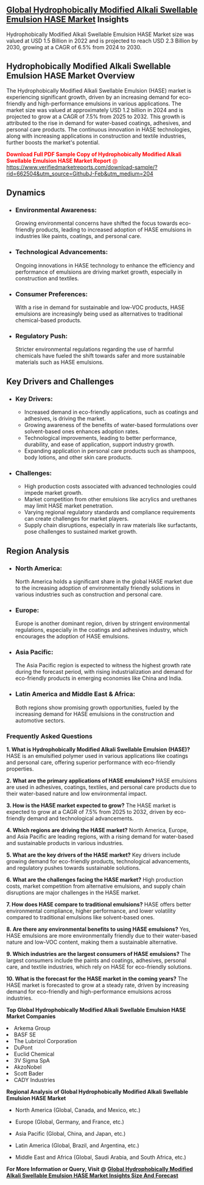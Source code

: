 <h2><a href="https://www.verifiedmarketreports.com/download-sample/?rid=662504&amp;utm_source=GithubJ&amp;utm_medium=204" target="_blank">Global Hydrophobically Modified Alkali Swellable Emulsion HASE Market</a> Insights</h2><p>Hydrophobically Modified Alkali Swellable Emulsion HASE Market size was valued at USD 1.5 Billion in 2022 and is projected to reach USD 2.3 Billion by 2030, growing at a CAGR of 6.5% from 2024 to 2030.</p><p><h2>Hydrophobically Modified Alkali Swellable Emulsion HASE Market Overview</h2> <p>The Hydrophobically Modified Alkali Swellable Emulsion (HASE) market is experiencing significant growth, driven by an increasing demand for eco-friendly and high-performance emulsions in various applications. The market size was valued at approximately USD 1.2 billion in 2024 and is projected to grow at a CAGR of 7.5% from 2025 to 2032. This growth is attributed to the rise in demand for water-based coatings, adhesives, and personal care products. The continuous innovation in HASE technologies, along with increasing applications in construction and textile industries, further boosts the market's potential.</p> <p><p><span class=""><span style="color: #ff0000;"><strong>Download Full PDF Sample Copy of Hydrophobically Modified Alkali Swellable Emulsion HASE Market Report</strong> @ </span><a href="https://www.verifiedmarketreports.com/download-sample/?rid=662504&amp;utm_source=GithubJ-Feb&amp;utm_medium=204" target="_blank">https://www.verifiedmarketreports.com/download-sample/?rid=662504&amp;utm_source=GithubJ-Feb&amp;utm_medium=204</a></span></p></p> <h2>Dynamics</h2> <ul> <li><h3>Environmental Awareness:</h3> Growing environmental concerns have shifted the focus towards eco-friendly products, leading to increased adoption of HASE emulsions in industries like paints, coatings, and personal care.</li> <li><h3>Technological Advancements:</h3> Ongoing innovations in HASE technology to enhance the efficiency and performance of emulsions are driving market growth, especially in construction and textiles.</li> <li><h3>Consumer Preferences:</h3> With a rise in demand for sustainable and low-VOC products, HASE emulsions are increasingly being used as alternatives to traditional chemical-based products.</li> <li><h3>Regulatory Push:</h3> Stricter environmental regulations regarding the use of harmful chemicals have fueled the shift towards safer and more sustainable materials such as HASE emulsions.</li> </ul> <h2>Key Drivers and Challenges</h2> <ul> <li><h3>Key Drivers:</h3> <ul> <li>Increased demand in eco-friendly applications, such as coatings and adhesives, is driving the market.</li> <li>Growing awareness of the benefits of water-based formulations over solvent-based ones enhances adoption rates.</li> <li>Technological improvements, leading to better performance, durability, and ease of application, support industry growth.</li> <li>Expanding application in personal care products such as shampoos, body lotions, and other skin care products.</li> </ul> </li> <li><h3>Challenges:</h3> <ul> <li>High production costs associated with advanced technologies could impede market growth.</li> <li>Market competition from other emulsions like acrylics and urethanes may limit HASE market penetration.</li> <li>Varying regional regulatory standards and compliance requirements can create challenges for market players.</li> <li>Supply chain disruptions, especially in raw materials like surfactants, pose challenges to sustained market growth.</li> </ul> </li> </ul> <h2>Region Analysis</h2> <ul> <li><h3>North America:</h3> North America holds a significant share in the global HASE market due to the increasing adoption of environmentally friendly solutions in various industries such as construction and personal care.</li> <li><h3>Europe:</h3> Europe is another dominant region, driven by stringent environmental regulations, especially in the coatings and adhesives industry, which encourages the adoption of HASE emulsions.</li> <li><h3>Asia Pacific:</h3> The Asia Pacific region is expected to witness the highest growth rate during the forecast period, with rising industrialization and demand for eco-friendly products in emerging economies like China and India.</li> <li><h3>Latin America and Middle East & Africa:</h3> Both regions show promising growth opportunities, fueled by the increasing demand for HASE emulsions in the construction and automotive sectors.</li> </ul> <h3>Frequently Asked Questions</h3> <p><b>1. What is Hydrophobically Modified Alkali Swellable Emulsion (HASE)?</b> HASE is an emulsified polymer used in various applications like coatings and personal care, offering superior performance with eco-friendly properties.</p> <p><b>2. What are the primary applications of HASE emulsions?</b> HASE emulsions are used in adhesives, coatings, textiles, and personal care products due to their water-based nature and low environmental impact.</p> <p><b>3. How is the HASE market expected to grow?</b> The HASE market is expected to grow at a CAGR of 7.5% from 2025 to 2032, driven by eco-friendly demand and technological advancements.</p> <p><b>4. Which regions are driving the HASE market?</b> North America, Europe, and Asia Pacific are leading regions, with a rising demand for water-based and sustainable products in various industries.</p> <p><b>5. What are the key drivers of the HASE market?</b> Key drivers include growing demand for eco-friendly products, technological advancements, and regulatory pushes towards sustainable solutions.</p> <p><b>6. What are the challenges facing the HASE market?</b> High production costs, market competition from alternative emulsions, and supply chain disruptions are major challenges in the HASE market.</p> <p><b>7. How does HASE compare to traditional emulsions?</b> HASE offers better environmental compliance, higher performance, and lower volatility compared to traditional emulsions like solvent-based ones.</p> <p><b>8. Are there any environmental benefits to using HASE emulsions?</b> Yes, HASE emulsions are more environmentally friendly due to their water-based nature and low-VOC content, making them a sustainable alternative.</p> <p><b>9. Which industries are the largest consumers of HASE emulsions?</b> The largest consumers include the paints and coatings, adhesives, personal care, and textile industries, which rely on HASE for eco-friendly solutions.</p> <p><b>10. What is the forecast for the HASE market in the coming years?</b> The HASE market is forecasted to grow at a steady rate, driven by increasing demand for eco-friendly and high-performance emulsions across industries.</p> </p><p><strong>Top Global Hydrophobically Modified Alkali Swellable Emulsion HASE Market Companies</strong></p><div data-test-id=""><p><li>Arkema Group</li><li> BASF SE</li><li> The Lubrizol Corporation</li><li> DuPont</li><li> Euclid Chemical</li><li> 3V Sigma SpA</li><li> AkzoNobel</li><li> Scott Bader</li><li> CADY Industries</li></p><div><strong>Regional Analysis of&nbsp;Global Hydrophobically Modified Alkali Swellable Emulsion HASE Market</strong></div><ul><li dir="ltr"><p dir="ltr">North America&nbsp;(Global, Canada, and Mexico, etc.)</p></li><li dir="ltr"><p dir="ltr">Europe (Global, Germany, and France, etc.)</p></li><li dir="ltr"><p dir="ltr">Asia Pacific&nbsp;(Global, China, and Japan, etc.)</p></li><li dir="ltr"><p dir="ltr">Latin America&nbsp;(Global, Brazil, and Argentina, etc.)</p></li><li dir="ltr">Middle East and Africa&nbsp;(Global, Saudi Arabia, and South Africa, etc.)</li></ul><p><strong>For More Information or Query, Visit @&nbsp;</strong><strong><a href="https://www.verifiedmarketreports.com/product/hydrophobically-modified-alkali-swellable-emulsion-hase-market/?utm_source=GithubJ&amp;utm_medium=204" target="_blank">Global Hydrophobically Modified Alkali Swellable Emulsion HASE Market Insights Size And Forecast</a></strong></p></div>
